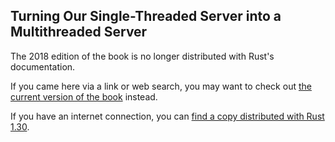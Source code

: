 ## Turning Our Single-Threaded Server into a Multithreaded Server

The 2018 edition of the book is no longer distributed with Rust's documentation.

If you came here via a link or web search, you may want to check out [the current
version of the book](../ch21-02-multithreaded.html) instead.

If you have an internet connection, you can [find a copy distributed with
Rust
1.30](https://doc.rust-lang.org/1.30.0/book/2018-edition/ch20-02-multithreaded.html).
